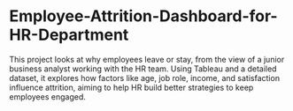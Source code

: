 # Employee-Attrition-Dashboard-for-HR-Department
This project looks at why employees leave or stay, from the view of a junior business analyst working with the HR team. Using Tableau and a detailed dataset, it explores how factors like age, job role, income, and satisfaction influence attrition, aiming to help HR build better strategies to keep employees engaged.
